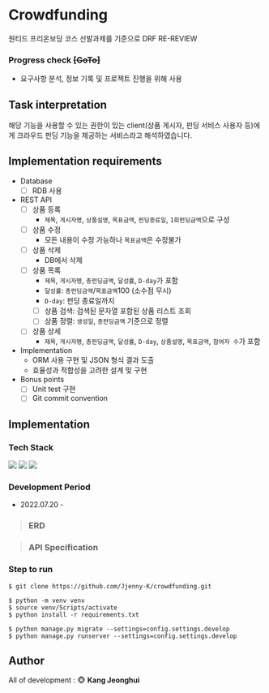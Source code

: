 # Crowdfunding
원티드 프리온보딩 코스 선발과제를 기준으로 DRF RE-REVIEW

### Progress check ~~[GoTo]~~
- 요구사항 분석, 정보 기록 및 프로젝트 진행을 위해 사용

## Task interpretation
해당 기능을 사용할 수 있는 권한이 있는 client(상품 게시자, 펀딩 서비스 사용자 등)에게 크라우드 펀딩 기능을 제공하는 서비스라고 해석하였습니다.

## Implementation requirements
- Database
    - [ ]  RDB 사용
- REST API
    - [ ]  상품 등록
        - `제목`, `게시자명`, `상품설명`, `목표금액`, `펀딩종료일`, `1회펀딩금액`으로 구성
    - [ ]  상품 수정
        - 모든 내용이 수정 가능하나 `목표금액`은 수정불가
    - [ ]  상품 삭제
        - DB에서 삭제
    - [ ]  상품 목록
        - `제목`, `게시자명`, `총펀딩금액`, `달성률`, `D-day`가 포함
        - `달성률`: `총펀딩금액`/`목표금액`100 (소수점 무시)
        - `D-day`: 펀딩 종료일까지
        - [ ]  상품 검색: 검색된 문자열 포함된 상품 리스트 조회
        - [ ]  상품 정렬: `생성일`, `총펀딩금액` 기준으로 정렬
    - [ ]  상품 상세
        - `제목`, `게시자명`, `총펀딩금액`, `달성률`, `D-day`, `상품설명`, `목표금액`, `참여자 수`가 포함
- Implementation
    - ORM 사용 구현 및 JSON 형식 결과 도출
    - 효율성과 적합성을 고려한 설계 및 구현
- Bonus points
    - [ ]  Unit test 구현
    - [ ]  Git commit convention

## Implementation

### Tech Stack
<img src="https://img.shields.io/badge/Python-3776AB?style=flat-square&logo=Python&logoColor=white"/> <img src="https://img.shields.io/badge/Django-092E20?style=flat-square&logo=Django&logoColor=white"/> <img src="https://img.shields.io/badge/PostgreSQL-4169E1?style=flat-square&logo=PostgreSQL&logoColor=white"/>

### Development Period
* 2022.07.20 - 

> ### ERD


> ### API Specification


### Step to run
```
$ git clone https://github.com/Jjenny-K/crowdfunding.git

$ python -m venv venv
$ source venv/Scripts/activate
$ python install -r requirements.txt

$ python manage.py migrate --settings=config.settings.develop
$ python manage.py runserver --settings=config.settings.develop
```

## Author
All of development : :monkey_face: **Kang Jeonghui**